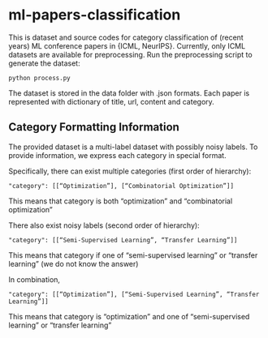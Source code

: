# ml-papers-classification

This is dataset and source codes for category classification of (recent years) ML conference papers in {ICML, NeurIPS}. Currently, only ICML datasets are available for preprocessing. Run the preprocessing script to generate the dataset:

```
python process.py
```

The dataset is stored in the data folder with .json formats. Each paper is represented with dictionary of title, url, content and category.

## Category Formatting Information

The provided dataset is a multi-label dataset with possibly noisy labels. To provide information, we express each category in special format.

Specifically, there can exist multiple categories (first order of hierarchy): 

```
"category": [[“Optimization”], [“Combinatorial Optimization”]]
```

This means that category is both “optimization” and “combinatorial optimization”

There also exist noisy labels (second order of hierarchy):

```
"category": [[“Semi-Supervised Learning”, “Transfer Learning”]]
```

This means that category if one of “semi-supervised learning” or “transfer learning” (we do not know the answer)

In combination, 

```
"category": [[“Optimization”], [“Semi-Supervised Learning”, “Transfer Learning”]]
```

This means that category is “optimization” and one of “semi-supervised learning” or “transfer learning”
